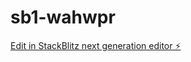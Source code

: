 # sb1-wahwpr

[Edit in StackBlitz next generation editor ⚡️](https://stackblitz.com/~/github.com/liamburgess472/sb1-wahwpr)